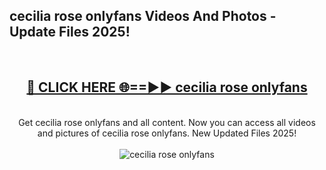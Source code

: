 <h2>cecilia rose onlyfans Videos And Photos - Update Files 2025!</h2>
<br>
<div align="center">
<h2><a href="https://linkcuts.com/hfmhzwbr" rel="nofollow">🔴 CLICK HERE 🌐==►► cecilia rose onlyfans</a></h2>
<br>
Get cecilia rose onlyfans and all content. Now you can access all videos and pictures of cecilia rose onlyfans. New Updated Files 2025!
<br>
<br>
<a href="https://linkcuts.com/hfmhzwbr" rel="nofollow" data-target="animated-image.originalLink"><img src="https://i.ibb.co.com/WyWwxjT/player-gif2.gif" alt="cecilia rose onlyfans" style="max-width: 100%; display: inline-block;" data-target="animated-image.originalImage"></a>
</div>
<br>